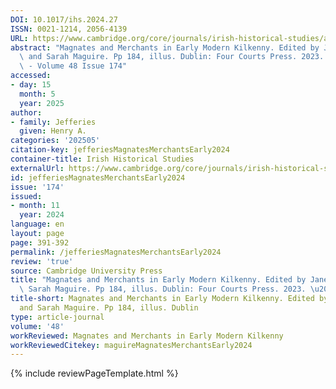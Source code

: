 ```yaml
---
DOI: 10.1017/ihs.2024.27
ISSN: 0021-1214, 2056-4139
URL: https://www.cambridge.org/core/journals/irish-historical-studies/article/magnates-and-merchants-in-early-modern-kilkenny-edited-by-jane-fenlon-and-sarah-maguire-pp-184-illus-dublin-four-courts-press-2023-50-hardback/70BB04E88EF4530909D001E529997AA7?utm_source=SFMC&utm_medium=email&utm_content=Article&utm_campaign=New%20Cambridge%20Alert%20-%20Issues&WT.mc_id=New%20Cambridge%20Alert%20-%20Issues
abstract: "Magnates and Merchants in Early Modern Kilkenny. Edited by Jane Fenlon\
  \ and Sarah Maguire. Pp 184, illus. Dublin: Four Courts Press. 2023. \u20AC50 hardback.\
  \ - Volume 48 Issue 174"
accessed:
- day: 15
  month: 5
  year: 2025
author:
- family: Jefferies
  given: Henry A.
categories: '202505'
citation-key: jefferiesMagnatesMerchantsEarly2024
container-title: Irish Historical Studies
externalUrl: https://www.cambridge.org/core/journals/irish-historical-studies/article/magnates-and-merchants-in-early-modern-kilkenny-edited-by-jane-fenlon-and-sarah-maguire-pp-184-illus-dublin-four-courts-press-2023-50-hardback/70BB04E88EF4530909D001E529997AA7?utm_source=SFMC&utm_medium=email&utm_content=Article&utm_campaign=New%20Cambridge%20Alert%20-%20Issues&WT.mc_id=New%20Cambridge%20Alert%20-%20Issues
id: jefferiesMagnatesMerchantsEarly2024
issue: '174'
issued:
- month: 11
  year: 2024
language: en
layout: page
page: 391-392
permalink: /jefferiesMagnatesMerchantsEarly2024
review: 'true'
source: Cambridge University Press
title: "Magnates and Merchants in Early Modern Kilkenny. Edited by Jane Fenlon and\
  \ Sarah Maguire. Pp 184, illus. Dublin: Four Courts Press. 2023. \u20AC50 hardback."
title-short: Magnates and Merchants in Early Modern Kilkenny. Edited by Jane Fenlon
  and Sarah Maguire. Pp 184, illus. Dublin
type: article-journal
volume: '48'
workReviewed: Magnates and Merchants in Early Modern Kilkenny
workReviewedCitekey: maguireMagnatesMerchantsEarly2024
---
```

{% include reviewPageTemplate.html %}